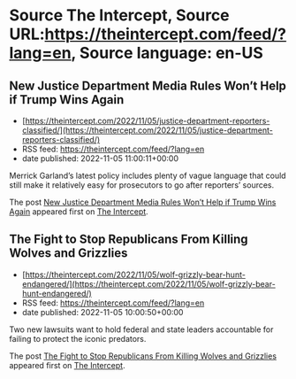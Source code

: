 # Source The Intercept, Source URL:https://theintercept.com/feed/?lang=en, Source language: en-US

## New Justice Department Media Rules Won’t Help if Trump Wins Again
 - [https://theintercept.com/2022/11/05/justice-department-reporters-classified/](https://theintercept.com/2022/11/05/justice-department-reporters-classified/)
 - RSS feed: https://theintercept.com/feed/?lang=en
 - date published: 2022-11-05 11:00:11+00:00

<p>Merrick Garland’s latest policy includes plenty of vague language that could still make it relatively easy for prosecutors to go after reporters’ sources.</p>
<p>The post <a href="https://theintercept.com/2022/11/05/justice-department-reporters-classified/" rel="nofollow">New Justice Department Media Rules Won’t Help if Trump Wins Again</a> appeared first on <a href="https://theintercept.com" rel="nofollow">The Intercept</a>.</p>

## The Fight to Stop Republicans From Killing Wolves and Grizzlies
 - [https://theintercept.com/2022/11/05/wolf-grizzly-bear-hunt-endangered/](https://theintercept.com/2022/11/05/wolf-grizzly-bear-hunt-endangered/)
 - RSS feed: https://theintercept.com/feed/?lang=en
 - date published: 2022-11-05 10:00:50+00:00

<p>Two new lawsuits want to hold federal and state leaders accountable for failing to protect the iconic predators.</p>
<p>The post <a href="https://theintercept.com/2022/11/05/wolf-grizzly-bear-hunt-endangered/" rel="nofollow">The Fight to Stop Republicans From Killing Wolves and Grizzlies</a> appeared first on <a href="https://theintercept.com" rel="nofollow">The Intercept</a>.</p>
